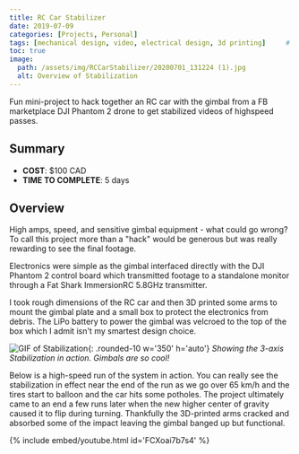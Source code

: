 ```yaml
---
title: RC Car Stabilizer
date: 2019-07-09 
categories: [Projects, Personal]
tags: [mechanical design, video, electrical design, 3d printing]     # TAG names should always be lowercase
toc: true
image:
  path: /assets/img/RCCarStabilizer/20200701_131224 (1).jpg  
  alt: Overview of Stabilization
---
```


Fun mini-project to hack together an RC car with the gimbal from a FB marketplace DJI Phantom 2 drone to get stabilized videos of highspeed passes. 

## Summary
- **COST**:  $100 CAD
- **TIME TO COMPLETE**: 5 days

## Overview

High amps, speed, and sensitive gimbal equipment - what could go wrong? To call this project more than a "hack" would be generous but was really rewarding to see the final footage.


Electronics were simple as the gimbal interfaced directly with the DJI Phantom 2 control board which transmitted footage to a standalone monitor through a Fat Shark ImmersionRC 5.8GHz transmitter.


I took rough dimensions of the RC car and then 3D printed some arms to mount the gimbal plate and a small box to protect the electronics from debris. The LiPo battery to power the gimbal was velcroed to the top of the box which I admit isn't my smartest design choice.


![GIF of Stabilization](/assets/img/RCCarStabilizer/ezgif.com-video-to-gif%20(5).gif){: .rounded-10 w='350' h='auto'}
_Showing the 3-axis Stabilization in action. Gimbals are so cool!_


Below is a high-speed run of the system in action. You can really see the stabilization in effect near the end of the run as we go over 65 km/h and the tires start to balloon and the car hits some potholes. The project ultimately came to an end a few runs later when the new higher center of gravity caused it to flip during turning. Thankfully the 3D-printed arms cracked and absorbed some of the impact leaving the gimbal banged up but functional.

{% include embed/youtube.html id='FCXoai7b7s4' %}